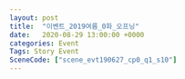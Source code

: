 ```yaml
---
layout: post
title:  "이벤트_2019여름_0화_오프닝"
date:   2020-08-29 13:00:00 +0000
categories: Event
Tags: Story Event
SceneCode: ["scene_evt190627_cp0_q1_s10"]
---
```

